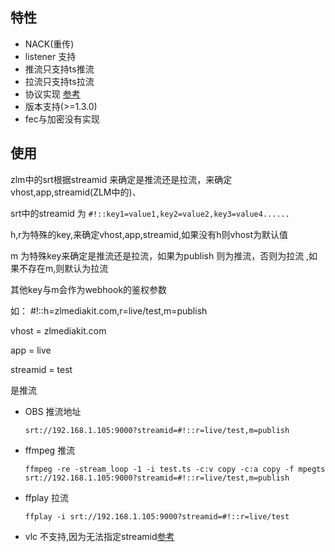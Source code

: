 ## 特性
- NACK(重传)
- listener 支持
- 推流只支持ts推流
- 拉流只支持ts拉流
- 协议实现 [参考](https://haivision.github.io/srt-rfc/draft-sharabayko-srt.html)
- 版本支持(>=1.3.0)
- fec与加密没有实现

## 使用

zlm中的srt根据streamid 来确定是推流还是拉流，来确定vhost,app,streamid(ZLM中的)、

srt中的streamid 为 `#!::key1=value1,key2=value2,key3=value4......`

h,r为特殊的key,来确定vhost,app,streamid,如果没有h则vhost为默认值

m 为特殊key来确定是推流还是拉流，如果为publish 则为推流，否则为拉流 ,如果不存在m,则默认为拉流

其他key与m会作为webhook的鉴权参数

如：
  #!::h=zlmediakit.com,r=live/test,m=publish

  vhost = zlmediakit.com

  app = live

  streamid = test

  是推流


- OBS 推流地址

    `srt://192.168.1.105:9000?streamid=#!::r=live/test,m=publish`
- ffmpeg 推流

    `ffmpeg -re -stream_loop -1 -i test.ts -c:v copy -c:a copy -f mpegts srt://192.168.1.105:9000?streamid=#!::r=live/test,m=publish`
- ffplay 拉流

    `ffplay -i srt://192.168.1.105:9000?streamid=#!::r=live/test`

- vlc 不支持,因为无法指定streamid[参考](https://github.com/Haivision/srt/issues/1015)